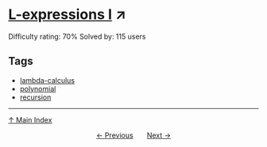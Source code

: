 # [L-expressions I](https://projecteuler.net/problem=909) ↗️

Difficulty rating: 70%
Solved by: 115 users
## Tags

- [lambda-calculus](../tags/lambda-calculus.md)
- [polynomial](../tags/polynomial.md)
- [recursion](../tags/recursion.md)



---

[↑ Main Index](../README.md)


<div align=center><a href='908.md'>← Previous</a> &nbsp;&nbsp; &nbsp;&nbsp;  <a href='910.md'>Next →</a></div>
